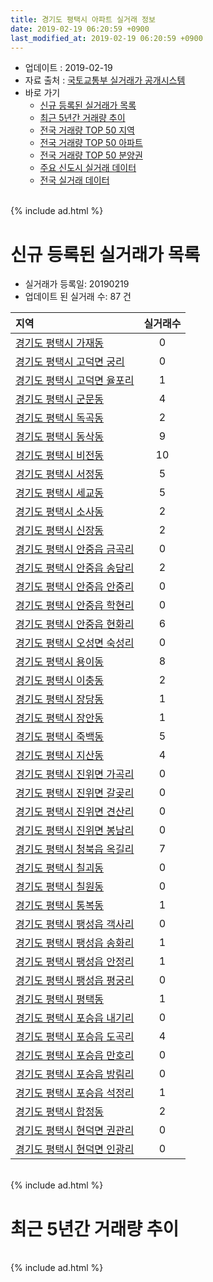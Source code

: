 ```yaml
---
title: 경기도 평택시 아파트 실거래 정보
date: 2019-02-19 06:20:59 +0900
last_modified_at: 2019-02-19 06:20:59 +0900
---
```


* 업데이트 : 2019-02-19
* 자료 출처 : [국토교통부 실거래가 공개시스템](http://rt.molit.go.kr)
* 바로 가기
    * [신규 등록된 실거래가 목록](#신규-등록된-실거래가-목록)
    * [최근 5년간 거래량 추이](#최근-5년간-거래량-추이)
    * [전국 거래량 TOP 50 지역](https://ayogom.github.io/apt-trade-info/최근-3개월-전국에서-가장-거래가-많이-발생한-지역)
    * [전국 거래량 TOP 50 아파트](https://ayogom.github.io/apt-trade-info/최근-3개월-전국에서-가장-거래가-많이-발생한-아파트)
    * [전국 거래량 TOP 50 분양권](https://ayogom.github.io/apt-trade-info/최근-3개월-전국에서-가장-거래가-많이-발생한-분양권)
    * [주요 신도시 실거래 데이터](https://ayogom.github.io/apt-trade-info/주요-신도시)
    * [전국 실거래 데이터](https://ayogom.github.io/apt-trade-info/전국)

<br>
{% include ad.html %}
<br>

# 신규 등록된 실거래가 목록
* 실거래가 등록일: 20190219
* 업데이트 된 실거래 수: 87 건


|지역|실거래수|
|:---|:---:|
|[경기도 평택시 가재동](https://ayogom.github.io/apt-trade-info/경기도-평택시-가재동)|0|
|[경기도 평택시 고덕면 궁리](https://ayogom.github.io/apt-trade-info/경기도-평택시-고덕면-궁리)|0|
|[경기도 평택시 고덕면 율포리](https://ayogom.github.io/apt-trade-info/경기도-평택시-고덕면-율포리)|1|
|[경기도 평택시 군문동](https://ayogom.github.io/apt-trade-info/경기도-평택시-군문동)|4|
|[경기도 평택시 독곡동](https://ayogom.github.io/apt-trade-info/경기도-평택시-독곡동)|2|
|[경기도 평택시 동삭동](https://ayogom.github.io/apt-trade-info/경기도-평택시-동삭동)|9|
|[경기도 평택시 비전동](https://ayogom.github.io/apt-trade-info/경기도-평택시-비전동)|10|
|[경기도 평택시 서정동](https://ayogom.github.io/apt-trade-info/경기도-평택시-서정동)|5|
|[경기도 평택시 세교동](https://ayogom.github.io/apt-trade-info/경기도-평택시-세교동)|5|
|[경기도 평택시 소사동](https://ayogom.github.io/apt-trade-info/경기도-평택시-소사동)|2|
|[경기도 평택시 신장동](https://ayogom.github.io/apt-trade-info/경기도-평택시-신장동)|2|
|[경기도 평택시 안중읍 금곡리](https://ayogom.github.io/apt-trade-info/경기도-평택시-안중읍-금곡리)|0|
|[경기도 평택시 안중읍 송담리](https://ayogom.github.io/apt-trade-info/경기도-평택시-안중읍-송담리)|2|
|[경기도 평택시 안중읍 안중리](https://ayogom.github.io/apt-trade-info/경기도-평택시-안중읍-안중리)|0|
|[경기도 평택시 안중읍 학현리](https://ayogom.github.io/apt-trade-info/경기도-평택시-안중읍-학현리)|0|
|[경기도 평택시 안중읍 현화리](https://ayogom.github.io/apt-trade-info/경기도-평택시-안중읍-현화리)|6|
|[경기도 평택시 오성면 숙성리](https://ayogom.github.io/apt-trade-info/경기도-평택시-오성면-숙성리)|0|
|[경기도 평택시 용이동](https://ayogom.github.io/apt-trade-info/경기도-평택시-용이동)|8|
|[경기도 평택시 이충동](https://ayogom.github.io/apt-trade-info/경기도-평택시-이충동)|2|
|[경기도 평택시 장당동](https://ayogom.github.io/apt-trade-info/경기도-평택시-장당동)|1|
|[경기도 평택시 장안동](https://ayogom.github.io/apt-trade-info/경기도-평택시-장안동)|1|
|[경기도 평택시 죽백동](https://ayogom.github.io/apt-trade-info/경기도-평택시-죽백동)|5|
|[경기도 평택시 지산동](https://ayogom.github.io/apt-trade-info/경기도-평택시-지산동)|4|
|[경기도 평택시 진위면 가곡리](https://ayogom.github.io/apt-trade-info/경기도-평택시-진위면-가곡리)|0|
|[경기도 평택시 진위면 갈곶리](https://ayogom.github.io/apt-trade-info/경기도-평택시-진위면-갈곶리)|0|
|[경기도 평택시 진위면 견산리](https://ayogom.github.io/apt-trade-info/경기도-평택시-진위면-견산리)|0|
|[경기도 평택시 진위면 봉남리](https://ayogom.github.io/apt-trade-info/경기도-평택시-진위면-봉남리)|0|
|[경기도 평택시 청북읍 옥길리](https://ayogom.github.io/apt-trade-info/경기도-평택시-청북읍-옥길리)|7|
|[경기도 평택시 칠괴동](https://ayogom.github.io/apt-trade-info/경기도-평택시-칠괴동)|0|
|[경기도 평택시 칠원동](https://ayogom.github.io/apt-trade-info/경기도-평택시-칠원동)|0|
|[경기도 평택시 통복동](https://ayogom.github.io/apt-trade-info/경기도-평택시-통복동)|1|
|[경기도 평택시 팽성읍 객사리](https://ayogom.github.io/apt-trade-info/경기도-평택시-팽성읍-객사리)|0|
|[경기도 평택시 팽성읍 송화리](https://ayogom.github.io/apt-trade-info/경기도-평택시-팽성읍-송화리)|1|
|[경기도 평택시 팽성읍 안정리](https://ayogom.github.io/apt-trade-info/경기도-평택시-팽성읍-안정리)|1|
|[경기도 평택시 팽성읍 평궁리](https://ayogom.github.io/apt-trade-info/경기도-평택시-팽성읍-평궁리)|0|
|[경기도 평택시 평택동](https://ayogom.github.io/apt-trade-info/경기도-평택시-평택동)|1|
|[경기도 평택시 포승읍 내기리](https://ayogom.github.io/apt-trade-info/경기도-평택시-포승읍-내기리)|0|
|[경기도 평택시 포승읍 도곡리](https://ayogom.github.io/apt-trade-info/경기도-평택시-포승읍-도곡리)|4|
|[경기도 평택시 포승읍 만호리](https://ayogom.github.io/apt-trade-info/경기도-평택시-포승읍-만호리)|0|
|[경기도 평택시 포승읍 방림리](https://ayogom.github.io/apt-trade-info/경기도-평택시-포승읍-방림리)|0|
|[경기도 평택시 포승읍 석정리](https://ayogom.github.io/apt-trade-info/경기도-평택시-포승읍-석정리)|1|
|[경기도 평택시 합정동](https://ayogom.github.io/apt-trade-info/경기도-평택시-합정동)|2|
|[경기도 평택시 현덕면 권관리](https://ayogom.github.io/apt-trade-info/경기도-평택시-현덕면-권관리)|0|
|[경기도 평택시 현덕면 인광리](https://ayogom.github.io/apt-trade-info/경기도-평택시-현덕면-인광리)|0|


<br>
{% include ad.html %}
<br>

# 최근 5년간 거래량 추이


<div style="width:100%;">
    <canvas id="deal_progress" height="200"></canvas>
</div>

<script>
new Chart(document.getElementById("deal_progress"), {
    type: 'line',
    data: {
        labels: ['201402','201403','201404','201405','201406','201407','201408','201409','201410','201411','201412','201501','201502','201503','201504','201505','201506','201507','201508','201509','201510','201511','201512','201601','201602','201603','201604','201605','201606','201607','201608','201609','201610','201611','201612','201701','201702','201703','201704','201705','201706','201707','201708','201709','201710','201711','201712','201801','201802','201803','201804','201805','201806','201807','201808','201809','201810','201811','201812','201901','201902'],
        datasets: [{
            label: '매매',
            pointRadius: 1,
            data: [451, 575, 435, 384, 370, 392, 494, 552, 623, 478, 327, 497, 437, 689, 649, 624, 500, 552, 457, 462, 562, 388, 312, 311, 291, 412, 406, 388, 399, 391, 378, 333, 484, 324, 299, 227, 326, 417, 412, 397, 426, 399, 362, 390, 332, 301, 297, 503, 423, 603, 723, 729, 606, 532, 669, 705, 679, 420, 465, 537, 153],
            borderColor: "rgba(255, 201, 14, 1)",
            backgroundColor: "rgba(255, 201, 14, 0.5)",
            fill: false,
            lineTension: 0
        },{
            label: '전월세',
            pointRadius: 1,
            data: [500, 446, 415, 400, 387, 331, 361, 439, 520, 409, 439, 477, 442, 580, 474, 406, 426, 453, 418, 419, 526, 393, 392, 424, 439, 470, 414, 396, 421, 398, 350, 371, 432, 437, 442, 457, 650, 595, 452, 406, 388, 449, 396, 419, 359, 410, 463, 532, 585, 721, 560, 628, 602, 588, 503, 551, 676, 444, 470, 433, 113],
            borderColor: "rgba(0, 141, 185, 1)",
            backgroundColor: "rgba(0, 141, 185, 0.5)",
            fill: false,
            lineTension: 0
        }
        ]
    },
    options: {
        responsive: true,
        title: {
            display: false
        },
        tooltips: {
            mode: 'index',
            intersect: false
        },
        hover: {
            mode: 'nearest',
            intersect: true
        },
        scales: {
            xAxes: [{
                display: true,
                scaleLabel: {
                    display: true,
                    labelString: '년/월'
                }
            }],
            yAxes: [{
                display: true,
                ticks: {
                    suggestedMin: 0,
                },
                scaleLabel: {
                    display: true,
                    labelString: '실거래 수'
                }
            }]
        }
    }
});

</script>


<br>
{% include ad.html %}
<br>

